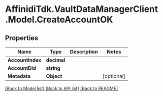 # AffinidiTdk.VaultDataManagerClient.Model.CreateAccountOK

## Properties

Name | Type | Description | Notes
------------ | ------------- | ------------- | -------------
**AccountIndex** | **decimal** |  | 
**AccountDid** | **string** |  | 
**Metadata** | **Object** |  | [optional] 

[[Back to Model list]](../README.md#documentation-for-models) [[Back to API list]](../README.md#documentation-for-api-endpoints) [[Back to README]](../README.md)

